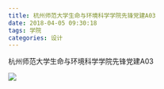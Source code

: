 ```yaml
---
title: 杭州师范大学生命与环境科学学院先锋党建A03
date: 2018-04-05 09:30:18
tags: 学院
categories: 设计
---
```


杭州师范大学生命与环境科学学院先锋党建A03

![](http://7xrlyl.com1.z0.glb.clouddn.com/20171030%E6%9D%AD%E5%B7%9E%E5%B8%88%E8%8C%83%E5%A4%A7%E5%AD%A6%E7%94%9F%E5%91%BD%E4%B8%8E%E7%8E%AF%E5%A2%83%E7%A7%91%E5%AD%A6%E5%AD%A6%E9%99%A2%E5%85%88%E9%94%8B%E5%85%9A%E5%BB%BAA03.jpg-athene)
